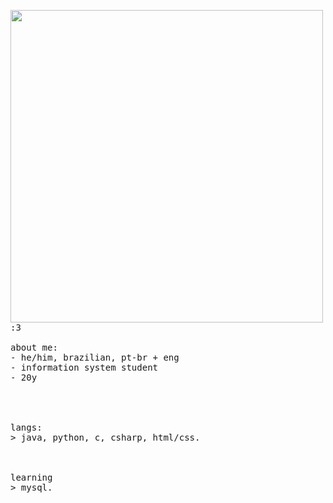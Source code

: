 <p float="left">
 <img src="https://github.com/xssrae/xssrae/blob/main/side_imgs/img1.png" width="500" align="left">
  <p float="left">
    <samp>
      :3 
      <br>
      <br>
      about me:<br>
             - he/him, brazilian, pt-br + eng<br>
             - information system student<br>
             - 20y<br>
      <br>
      <br>
      <br>
      <br>
      langs:<br>
          > java, python, c, csharp, html/css.
      <br>
      <br>
      <br>
      <br>
      learning<br>
        > mysql.
      <br>
      <br>
    </samp>
  </p>
</p>
